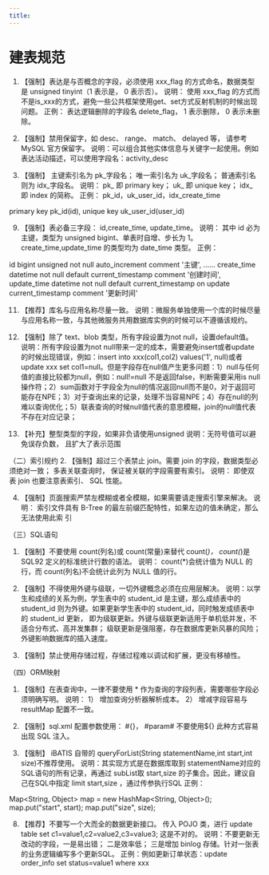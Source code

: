 ```yaml
---
title:
---
```


# 建表规范

1. 【强制】表达是与否概念的字段，必须使用 xxx_flag 的方式命名，数据类型是 unsigned tinyint（1 表示是， 0 表示否）。
说明： 使用 xxx_flag 的方式而不是is_xxx的方式，避免一些公共框架使用get、set方式反射机制的时候出现问题。
正例： 表达逻辑删除的字段名 delete_flag， 1 表示删除， 0 表示未删除。



4. 【强制】禁用保留字，如 desc、 range、 match、 delayed 等， 请参考 MySQL 官方保留字。
说明：可以组合其他实体信息与关键字一起使用。例如表达活动描述，可以使用字段名：activity_desc



5. 【强制】 主键索引名为 pk_字段名； 唯一索引名为 uk_字段名； 普通索引名则为 idx_字段名。
说明： pk_ 即 primary key； uk_ 即 unique key； idx_ 即 index 的简称。
正例： pk_id，uk_user_id，idx_create_time

primary key pk_id(id),
unique key uk_user_id(user_id)


9. 【强制】表必备三字段： id,create_time, update_time。
说明： 其中 id 必为主键，类型为 unsigned bigint、单表时自增、步长为 1。 create_time,update_time 的类型均为 date_time 类型。
正例：

id bigint unsigned not null auto_increment comment '主键',
......
create_time datetime not null default current_timestamp comment '创建时间',
update_time datetime not null default current_timestamp on update current_timestamp comment '更新时间'


11. 【推荐】库名与应用名称尽量一致。
说明：微服务单独使用一个库的时候尽量与应用名称一致，与其他微服务共用数据库实例的时候可以不遵循该规约。



16. 【强制】除了 text、blob 类型，所有字段设置为not null，设置default值。
说明：所有字段设置为not null带来一定的成本，需要避免insert或者update的时候出现错误，例如：insert into xxx(col1,col2) values('1', null)或者update xxx set col1=null。但是字段存在null值产生更多问题：1）null与任何值的直接比较都为null，例如：null!=null 不是返回false，判断需要采用is null操作符；2）sum函数对于字段全为null的情况返回null而不是0，对于返回可能存在NPE；3）对于查询出来的记录，处理不当容易NPE；4）存在null的列难以查询优化；5）联表查询的时候null值代表的意思模糊，join的null值代表不存在对应记录；



17. 【补充】整型类型的字段，如果非负请使用unsigned
说明：无符号值可以避免误存负数， 且扩大了表示范围

（二）索引规约
2. 【强制】超过三个表禁止 join。需要 join 的字段，数据类型必须绝对一致； 多表关联查询时，
保证被关联的字段需要有索引。
说明： 即使双表 join 也要注意表索引、 SQL 性能。



4. 【强制】页面搜索严禁左模糊或者全模糊，如果需要请走搜索引擎来解决。
说明： 索引文件具有 B-Tree 的最左前缀匹配特性，如果左边的值未确定，那么无法使用此索
引

（三）SQL语句
1. 【强制】不要使用 count(列名)或 count(常量)来替代 count(*)， count(*)是 SQL92 定义的标准统计行数的语法。
说明： count(*)会统计值为 NULL 的行，而 count(列名)不会统计此列为 NULL 值的行。



6. 【强制】不得使用外键与级联，一切外键概念必须在应用层解决。
说明：以学生和成绩的关系为例，学生表中的 student_id 是主键，那么成绩表中的 student_id 则为外键。如果更新学生表中的 student_id，同时触发成绩表中的 student_id 更新， 即为级联更新。外键与级联更新适用于单机低并发，不适合分布式、高并发集群； 级联更新是强阻塞，存在数据库更新风暴的风险； 外键影响数据库的插入速度。



7. 【强制】禁止使用存储过程，存储过程难以调试和扩展，更没有移植性。

（四）ORM映射
1. 【强制】在表查询中，一律不要使用 * 作为查询的字段列表，需要哪些字段必须明确写明。
说明： 1） 增加查询分析器解析成本。 2） 增减字段容易与 resultMap 配置不一致。



4. 【强制】sql.xml 配置参数使用： #{}， #param# 不要使用${} 此种方式容易出现 SQL 注入。



5. 【强制】 iBATIS 自带的 queryForList(String statementName,int start,int size)不推荐使用。
说明：其实现方式是在数据库取到 statementName对应的SQL语句的所有记录，再通过 subList取 start,size 的子集合。因此，建议自己在SQL中指定 limit start,size ，通过传参执行SQL
正例：

Map<String, Object> map = new HashMap<String, Object>();
map.put("start", start);
map.put("size", size);


8. 【推荐】不要写一个大而全的数据更新接口。 传入 POJO 类，进行 update table set c1=value1,c2=value2,c3=value3; 这是不对的。
说明：不要更新无改动的字段，一是易出错； 二是效率低； 三是增加 binlog 存储。针对一张表的业务逻辑编写多个更新SQL。
正例：例如更新订单状态：update order_info set status=value1 where xxx

